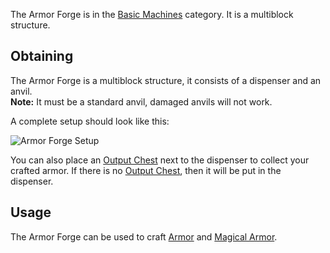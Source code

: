 The Armor Forge is in the [Basic Machines](https://github.com/Slimefun/Slimefun4/wiki/Basic-Machines) category. It is a multiblock structure.<br>

## Obtaining
The Armor Forge is a multiblock structure, it consists of a dispenser and an anvil.<br>
**Note:** It must be a standard anvil, damaged anvils will not work.<br>

A complete setup should look like this:

![Armor Forge Setup](https://raw.githubusercontent.com/TheBusyBiscuit/Slimefun4-Wiki/master/images/multiblock-armor-forge.png)

You can also place an [Output Chest](https://github.com/Slimefun/Slimefun4/wiki/Output-Chest) next to the dispenser to collect your crafted armor. If there is no [Output Chest](https://github.com/Slimefun/Slimefun4/wiki/Output-Chest), then it will be put in the dispenser.

## Usage
The Armor Forge can be used to craft [Armor](https://github.com/Slimefun/Slimefun4/wiki/Armor) and [Magical Armor](https://github.com/Slimefun/Slimefun4/wiki/Magical-Armor).
